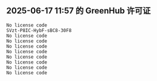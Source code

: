 ## 2025-06-17 11:57 的 GreenHub 许可证
```
No license code
SVzt-P8IC-HybF-sBC8-30F8
No license code
No license code
No license code
No license code
No license code
No license code
No license code
No license code
```
